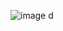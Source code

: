                  
                 
                                                                               
         
![image](https://user-images.githubusercontent.com/80779456/114629097-fb8f7b80-9c85-11eb-8f40-97bb1c0b23f4.png)  d
         
<!---
recursec/recursec is a ✨ special ✨ repository because its `README.md` (this file) appears on your GitHub profile.
You can click the Preview link to take a look at your changes.
--->
